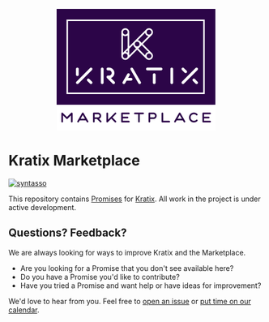 <p align="center">
  <img
    src="./kratix_marketplace.png"
    alt="Kratix logo"
  />
</p>

# Kratix Marketplace

[![syntasso](https://circleci.com/gh/syntasso/kratix-marketplace.svg?style=shield)](https://app.circleci.com/pipelines/github/syntasso/kratix-marketplace?branch=main)

This repository contains [Promises](https://kratix.io/docs/main/reference/promises/intro) for [Kratix](https://kratix.io). All work in the project is under active development.

## Questions? Feedback?

We are always looking for ways to improve Kratix and the Marketplace.

- Are you looking for a Promise that you don't see available here?
- Do you have a Promise you'd like to contribute?
- Have you tried a Promise and want help or have ideas for improvement?

We'd love to hear from you. Feel free to [open an issue](https://github.com/syntasso/kratix-marketplace/issues/new/choose) or [put time on our calendar](https://www.syntasso.io/contact-us).
